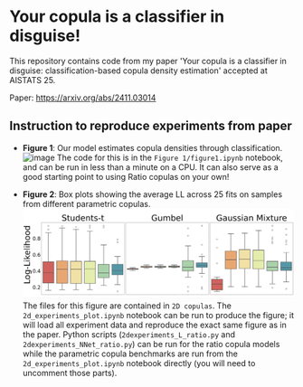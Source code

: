 # Your copula is a classifier in disguise!
This repository contains code from my paper 'Your copula is a classifier in disguise: classification-based copula density estimation' accepted at AISTATS 25.

Paper: https://arxiv.org/abs/2411.03014



## Instruction to reproduce experiments from paper
- **Figure 1**: Our model estimates copula densities through classification.
![image](https://github.com/user-attachments/assets/a68ba426-05be-434e-bba0-529593a359c8)
The code for this is in the `Figure 1/figure1.ipynb` notebook, and can be run in less than a minute on a CPU. It can also serve as a good starting point to using Ratio copulas on your own!

- **Figure 2**: Box plots showing the average LL across 25 fits on samples from different parametric copulas.
![](https://github.com/Huk-David/Ratio-Copula/blob/main/2D%20copulas/2d_copestimation_narrow.png?raw=true)
The files for this figure are contained in `2D copulas`. The `2d_experiments_plot.ipynb` notebook can be run to produce the figure; it will load all experiment data and reproduce the exact same figure as in the paper.
Python scripts (`2dexperiments_L_ratio.py` and `2dexperiments_NNet_ratio.py`) can be run for the ratio copula models while the parametric copula benchmarks are run from the `2d_experiments_plot.ipynb` notebook directly (you will need to uncomment those parts).
 
